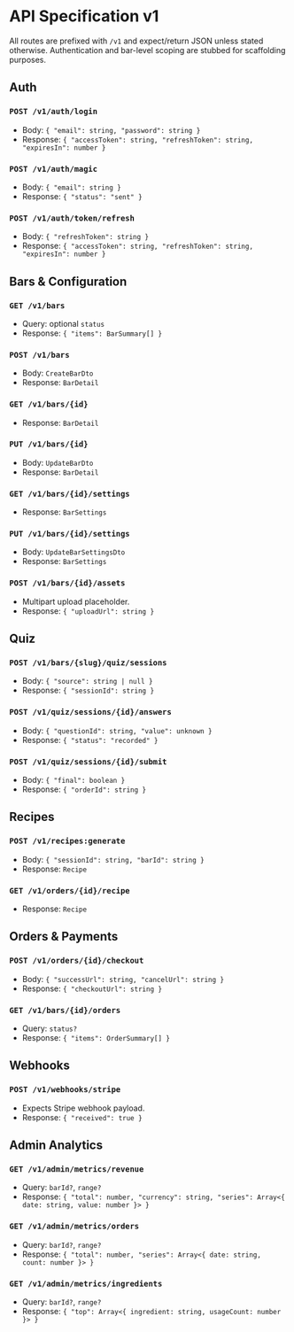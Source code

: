# API Specification v1

All routes are prefixed with `/v1` and expect/return JSON unless stated otherwise. Authentication and bar-level scoping are stubbed for scaffolding purposes.

## Auth

### `POST /v1/auth/login`
- Body: `{ "email": string, "password": string }`
- Response: `{ "accessToken": string, "refreshToken": string, "expiresIn": number }`

### `POST /v1/auth/magic`
- Body: `{ "email": string }`
- Response: `{ "status": "sent" }`

### `POST /v1/auth/token/refresh`
- Body: `{ "refreshToken": string }`
- Response: `{ "accessToken": string, "refreshToken": string, "expiresIn": number }`

## Bars & Configuration

### `GET /v1/bars`
- Query: optional `status`
- Response: `{ "items": BarSummary[] }`

### `POST /v1/bars`
- Body: `CreateBarDto`
- Response: `BarDetail`

### `GET /v1/bars/{id}`
- Response: `BarDetail`

### `PUT /v1/bars/{id}`
- Body: `UpdateBarDto`
- Response: `BarDetail`

### `GET /v1/bars/{id}/settings`
- Response: `BarSettings`

### `PUT /v1/bars/{id}/settings`
- Body: `UpdateBarSettingsDto`
- Response: `BarSettings`

### `POST /v1/bars/{id}/assets`
- Multipart upload placeholder.
- Response: `{ "uploadUrl": string }`

## Quiz

### `POST /v1/bars/{slug}/quiz/sessions`
- Body: `{ "source": string | null }`
- Response: `{ "sessionId": string }`

### `POST /v1/quiz/sessions/{id}/answers`
- Body: `{ "questionId": string, "value": unknown }`
- Response: `{ "status": "recorded" }`

### `POST /v1/quiz/sessions/{id}/submit`
- Body: `{ "final": boolean }`
- Response: `{ "orderId": string }`

## Recipes

### `POST /v1/recipes:generate`
- Body: `{ "sessionId": string, "barId": string }`
- Response: `Recipe`

### `GET /v1/orders/{id}/recipe`
- Response: `Recipe`

## Orders & Payments

### `POST /v1/orders/{id}/checkout`
- Body: `{ "successUrl": string, "cancelUrl": string }`
- Response: `{ "checkoutUrl": string }`

### `GET /v1/bars/{id}/orders`
- Query: `status?`
- Response: `{ "items": OrderSummary[] }`

## Webhooks

### `POST /v1/webhooks/stripe`
- Expects Stripe webhook payload.
- Response: `{ "received": true }`

## Admin Analytics

### `GET /v1/admin/metrics/revenue`
- Query: `barId?`, `range?`
- Response: `{ "total": number, "currency": string, "series": Array<{ date: string, value: number }> }`

### `GET /v1/admin/metrics/orders`
- Query: `barId?`, `range?`
- Response: `{ "total": number, "series": Array<{ date: string, count: number }> }`

### `GET /v1/admin/metrics/ingredients`
- Query: `barId?`, `range?`
- Response: `{ "top": Array<{ ingredient: string, usageCount: number }> }`

